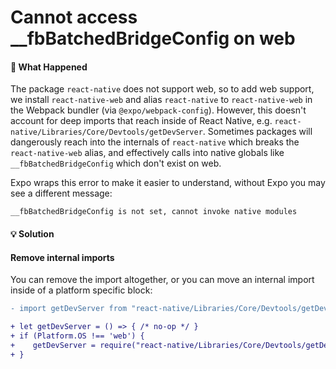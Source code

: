 # Cannot access \_\_fbBatchedBridgeConfig on web

#### 🤔 What Happened

The package `react-native` does not support web, so to add web support, we install `react-native-web` and alias `react-native` to `react-native-web` in the Webpack bundler (via `@expo/webpack-config`).
However, this doesn't account for deep imports that reach inside of React Native, e.g. `react-native/Libraries/Core/Devtools/getDevServer`. Sometimes packages will dangerously reach into the internals of `react-native` which breaks the `react-native-web` alias, and effectively calls into native globals like `__fbBatchedBridgeConfig` which don't exist on web.

Expo wraps this error to make it easier to understand, without Expo you may see a different message:

```
__fbBatchedBridgeConfig is not set, cannot invoke native modules
```

#### 💡 Solution

#### Remove internal imports

You can remove the import altogether, or you can move an internal import inside of a platform specific block:

```diff
- import getDevServer from "react-native/Libraries/Core/Devtools/getDevServer";

+ let getDevServer = () => { /* no-op */ }
+ if (Platform.OS !== 'web') {
+    getDevServer = require("react-native/Libraries/Core/Devtools/getDevServer");
+ }
```

